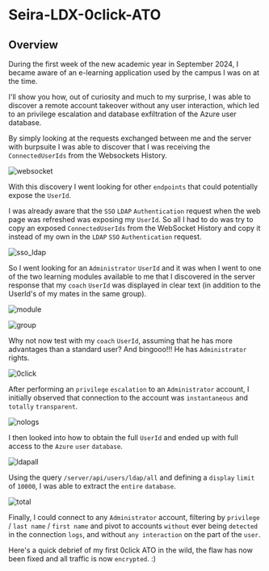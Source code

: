 # Seira-LDX-0click-ATO

## Overview
During the first week of the new academic year in September 2024, I became aware of an e-learning application used by the campus I was on at the time. 

I'll show you how, out of curiosity and much to my surprise, I was able to discover a remote account takeover without any user interaction, which led to an privilege escalation and database exfiltration of the Azure user database.

By simply looking at the requests exchanged between me and the server with burpsuite I was able to discover that I was receiving the `ConnectedUserIds` from the Websockets History.

![websocket](https://github.com/user-attachments/assets/5148235e-e661-47fa-9ddb-d18a81ace935)

With this discovery I went looking for other `endpoints` that could potentially expose the `UserId`.

I was already aware that the `SSO` `LDAP` `Authentication` request when the web page was refreshed was exposing my `UserId`. So all I had to do was try to copy an exposed `ConnectedUserIds` from the WebSocket History and copy it instead of my own in the `LDAP` `SSO` `Authentication` request.

![sso_ldap](https://github.com/user-attachments/assets/2c486908-f4d0-4a2f-a8e4-8178e1f35cdc)

So I went looking for an `Administrator` `UserId` and it was when I went to one of the two learning modules available to me that I discovered in the server response that my `coach` `UserId` was displayed in clear text (in addition to the UserId's of my mates in the same group).

![module](https://github.com/user-attachments/assets/414bfa6b-8d1f-4188-9239-977cced1aa15)

![group](https://github.com/user-attachments/assets/b2d8568d-e927-4bf6-9a6b-0c65ac345702)

Why not now test with my `coach` `UserId`, assuming that he has more advantages than a standard user? And bingooo!!! He has `Administrator` rights.

![0click](https://github.com/user-attachments/assets/4dedd1fc-7481-4e66-a9c4-5802e59281dd)

After performing an `privilege` `escalation` to an `Administrator` account, I initially observed that connection to the account was `instantaneous` and `totally` `transparent`.

![nologs](https://github.com/user-attachments/assets/63966418-abf9-4db1-b475-16ee4a11cb1d)

I then looked into how to obtain the full `UserId` and ended up with full access to the `Azure` `user` `database`.

![ldapall](https://github.com/user-attachments/assets/f4ca1b51-820b-4a51-8a62-f5ef43905275)

Using the query `/server/api/users/ldap/all` and defining a `display` `limit` of `10000`, I was able to extract the `entire` `database`.

![total](https://github.com/user-attachments/assets/6d914c40-cd4e-458d-9939-e440667b7396)

Finally, I could connect to any `Administrator` account, filtering by `privilege` / `last name` / `first name` and pivot to accounts `without` ever being `detected` in the connection `logs`, and without `any interaction` on the part of the `user`.

Here's a quick debrief of my first 0click ATO in the wild, the flaw has now been fixed and all traffic is now `encrypted`. :)


